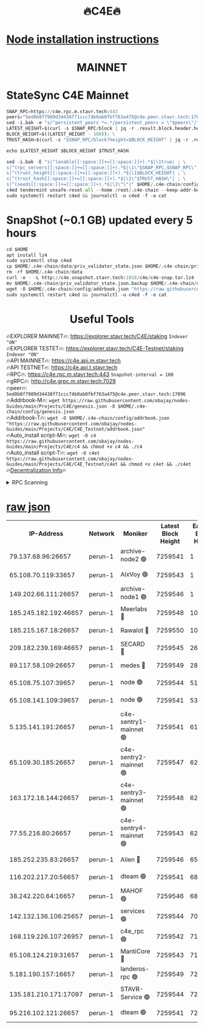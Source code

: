 <h1 align="center"> 🔥C4E🔥</h1>

[Node installation instructions](https://github.com/obajay/nodes-Guides/tree/main/Projects/C4E)
=

<h1 align="center"> MAINNET</h1>

# StateSync C4E Mainnet
```python
SNAP_RPC=https://c4e.rpc.m.stavr.tech:443
peers="5ed0b8f7989d34438f71ccc74b0ab0fbf763a475@c4e.peer.stavr.tech:17096"
sed -i.bak -e "s/^persistent_peers *=.*/persistent_peers = \"$peers\"/" $HOME/.c4e-chain/config/config.toml
LATEST_HEIGHT=$(curl -s $SNAP_RPC/block | jq -r .result.block.header.height); \
BLOCK_HEIGHT=$((LATEST_HEIGHT - 100)); \
TRUST_HASH=$(curl -s "$SNAP_RPC/block?height=$BLOCK_HEIGHT" | jq -r .result.block_id.hash)

echo $LATEST_HEIGHT $BLOCK_HEIGHT $TRUST_HASH

sed -i.bak -E "s|^(enable[[:space:]]+=[[:space:]]+).*$|\1true| ; \
s|^(rpc_servers[[:space:]]+=[[:space:]]+).*$|\1\"$SNAP_RPC,$SNAP_RPC\"| ; \
s|^(trust_height[[:space:]]+=[[:space:]]+).*$|\1$BLOCK_HEIGHT| ; \
s|^(trust_hash[[:space:]]+=[[:space:]]+).*$|\1\"$TRUST_HASH\"| ; \
s|^(seeds[[:space:]]+=[[:space:]]+).*$|\1\"\"|" $HOME/.c4e-chain/config/config.toml
c4ed tendermint unsafe-reset-all --home /root/.c4e-chain --keep-addr-book
sudo systemctl restart c4ed && journalctl -u c4ed -f -o cat
```
# SnapShot (~0.1 GB) updated every 5 hours
```python
cd $HOME
apt install lz4
sudo systemctl stop c4ed
cp $HOME/.c4e-chain/data/priv_validator_state.json $HOME/.c4e-chain/priv_validator_state.json.backup
rm -rf $HOME/.c4e-chain/data
curl -o - -L http://c4e.snapshot.stavr.tech:1018/c4e/c4e-snap.tar.lz4 | lz4 -c -d - | tar -x -C $HOME/.c4e-chain --strip-components 2
mv $HOME/.c4e-chain/priv_validator_state.json.backup $HOME/.c4e-chain/data/priv_validator_state.json
wget -O $HOME/.c4e-chain/config/addrbook.json "https://raw.githubusercontent.com/obajay/nodes-Guides/main/Projects/C4E/addrbook.json"
sudo systemctl restart c4ed && journalctl -u c4ed -f -o cat
```
 <h1 align="center"> Useful Tools</h1>

🔥EXPLORER MAINNET🔥:  https://explorer.stavr.tech/C4E/staking            `Indexer "ON"` \
🔥EXPLORER TESTET🔥:   https://explorer.stavr.tech/C4E-Testnet/staking     `Indexer "ON"` \
🔥API MAINNET🔥:       https://c4e.api.m.stavr.tech \
🔥API TESTNET🔥:       https://c4e.api.t.stavr.tech \
🔥RPC🔥:               https://c4e.rpc.m.stavr.tech:443                  `Snapshot-interval = 100` \
🔥gRPC🔥:              http://c4e.grpc.m.stavr.tech:7029 \
🔥peer🔥:              `5ed0b8f7989d34438f71ccc74b0ab0fbf763a475@c4e.peer.stavr.tech:17096` \
🔥Addrbook-M🔥:    ```wget https://raw.githubusercontent.com/obajay/nodes-Guides/main/Projects/C4E/genesis.json -O $HOME/.c4e-chain/config/genesis.json``` \
🔥Addrbook-T🔥:    ```wget -O $HOME/.c4e-chain/config/addrbook.json "https://raw.githubusercontent.com/obajay/nodes-Guides/main/Projects/C4E/C4E_Testnet/addrbook.json"``` \
🔥Auto_install script-M🔥: ```wget -O c4 https://raw.githubusercontent.com/obajay/nodes-Guides/main/Projects/C4E/c4 && chmod +x c4 && ./c4``` \
🔥Auto_install script-T🔥: ```wget -O c4et https://raw.githubusercontent.com/obajay/nodes-Guides/main/Projects/C4E/C4E_Testnet/c4et && chmod +x c4et && ./c4et``` \
🔥[Decentralization Info](https://github.com/obajay/StateSync-snapshots/tree/main/Projects/C4E/Decentralization)🔥




<details>
<summary>RPC Scanning</summary>

<h2 align="center"> We scan nodes in real time every 4 hours. And we provide the final result of RPC endpoints.
We cannot influence the operation of these nodes in any way. </h2>


```python
If Voting Power is higher than 0 --> then the Node is a validator of the network and may be subject to attack and be a potential threat to the chain.
```
```python
We marked such validators with a red symbol
```

</details>

[raw json](https://rpc-check.c4e.stavr.tech/c4e/rpc-c4e-result.json)
=



<table><tr><th>IP-Address</th><th>Network</th><th>Moniker</th><th>Latest Block Height</th><th>Earliest Block Height</th><th>Catching Up</th><th>Tx Index</th><th>Voting Power</th><th>Scan Time</th></tr><tr><td>79.137.68.96:26657</td><td>perun-1</td><td>archive-node2 🟢</td><td>7259541</td><td>1</td><td>False</td><td>on</td><td>0</td><td>2024-02-20T15:41:55.081605963UTC</td></tr><tr><td>65.108.70.119:33657</td><td>perun-1</td><td>AlxVoy 🟢</td><td>7259543</td><td>1</td><td>False</td><td>on</td><td>0</td><td>2024-02-20T15:42:09.069092816UTC</td></tr><tr><td>149.202.66.111:26657</td><td>perun-1</td><td>archive-node1 🟢</td><td>7259546</td><td>1</td><td>False</td><td>on</td><td>0</td><td>2024-02-20T15:42:25.814202367UTC</td></tr><tr><td>185.245.182.192:46657</td><td>perun-1</td><td>Meerlabs 🔴</td><td>7259548</td><td>1051501</td><td>False</td><td>on</td><td>344602</td><td>2024-02-20T15:42:33.285242408UTC</td></tr><tr><td>185.215.167.18:26657</td><td>perun-1</td><td>Rawalot 🔴</td><td>7259550</td><td>1090501</td><td>False</td><td>on</td><td>450004</td><td>2024-02-20T15:42:44.867205893UTC</td></tr><tr><td>209.182.239.169:46657</td><td>perun-1</td><td>SECARD 🔴</td><td>7259545</td><td>2616101</td><td>False</td><td>off</td><td>749302</td><td>2024-02-20T15:42:20.996667836UTC</td></tr><tr><td>89.117.58.109:26657</td><td>perun-1</td><td>medes 🔴</td><td>7259549</td><td>2826001</td><td>False</td><td>off</td><td>890948</td><td>2024-02-20T15:42:39.973468955UTC</td></tr><tr><td>65.108.75.107:39657</td><td>perun-1</td><td>node 🟢</td><td>7259544</td><td>5198801</td><td>False</td><td>on</td><td>0</td><td>2024-02-20T15:42:12.133824224UTC</td></tr><tr><td>65.108.141.109:39657</td><td>perun-1</td><td>node 🟢</td><td>7259541</td><td>5303301</td><td>False</td><td>on</td><td>0</td><td>2024-02-20T15:41:57.504341559UTC</td></tr><tr><td>5.135.141.191:26657</td><td>perun-1</td><td>c4e-sentry1-mainnet 🟢</td><td>7259541</td><td>6198001</td><td>False</td><td>on</td><td>0</td><td>2024-02-20T15:41:54.056331209UTC</td></tr><tr><td>65.109.30.185:26657</td><td>perun-1</td><td>c4e-sentry2-mainnet 🟢</td><td>7259547</td><td>6238301</td><td>False</td><td>on</td><td>0</td><td>2024-02-20T15:42:32.920812032UTC</td></tr><tr><td>163.172.18.144:26657</td><td>perun-1</td><td>c4e-sentry3-mainnet 🟢</td><td>7259548</td><td>6239001</td><td>False</td><td>on</td><td>0</td><td>2024-02-20T15:42:33.580986135UTC</td></tr><tr><td>77.55.216.80:26657</td><td>perun-1</td><td>c4e-sentry4-mainnet 🟢</td><td>7259543</td><td>6241001</td><td>False</td><td>on</td><td>0</td><td>2024-02-20T15:42:08.742753466UTC</td></tr><tr><td>185.252.235.83:26657</td><td>perun-1</td><td>Alien 🔴</td><td>7259546</td><td>6502501</td><td>False</td><td>on</td><td>648179</td><td>2024-02-20T15:42:26.378652218UTC</td></tr><tr><td>116.202.217.20:56657</td><td>perun-1</td><td>dteam 🟢</td><td>7259541</td><td>6800901</td><td>False</td><td>on</td><td>0</td><td>2024-02-20T15:41:54.325459394UTC</td></tr><tr><td>38.242.220.64:16657</td><td>perun-1</td><td>MAHOF 🟢</td><td>7259546</td><td>6885501</td><td>False</td><td>on</td><td>0</td><td>2024-02-20T15:42:23.444147658UTC</td></tr><tr><td>142.132.136.106:25657</td><td>perun-1</td><td>services 🟢</td><td>7259544</td><td>7012001</td><td>False</td><td>on</td><td>0</td><td>2024-02-20T15:42:11.780593055UTC</td></tr><tr><td>168.119.226.107:26957</td><td>perun-1</td><td>c4e_rpc 🟢</td><td>7259542</td><td>7159542</td><td>False</td><td>on</td><td>0</td><td>2024-02-20T15:42:01.868495706UTC</td></tr><tr><td>65.108.124.219:31657</td><td>perun-1</td><td>MantiCore 🔴</td><td>7259543</td><td>7159543</td><td>False</td><td>off</td><td>729317</td><td>2024-02-20T15:42:08.318299052UTC</td></tr><tr><td>5.181.190.157:16657</td><td>perun-1</td><td>landeros-rpc 🟢</td><td>7259549</td><td>7252001</td><td>False</td><td>on</td><td>0</td><td>2024-02-20T15:42:44.501573071UTC</td></tr><tr><td>135.181.210.171:17097</td><td>perun-1</td><td>STAVR-Service 🟢</td><td>7259544</td><td>7257001</td><td>False</td><td>on</td><td>0</td><td>2024-02-20T15:42:12.495113541UTC</td></tr><tr><td>95.216.102.121:26657</td><td>perun-1</td><td>dteam 🟢</td><td>7259541</td><td>7259001</td><td>False</td><td>on</td><td>0</td><td>2024-02-20T15:41:54.708641778UTC</td></tr></table>
